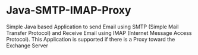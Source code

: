 # Java-SMTP-IMAP-Proxy
Simple Java based Application to send Email using SMTP (Simple Mail Transfer Protocol) and Receive Email using IMAP (Internet Message Access Protocol). This Application is supported if there is a Proxy toward the Exchange Server
